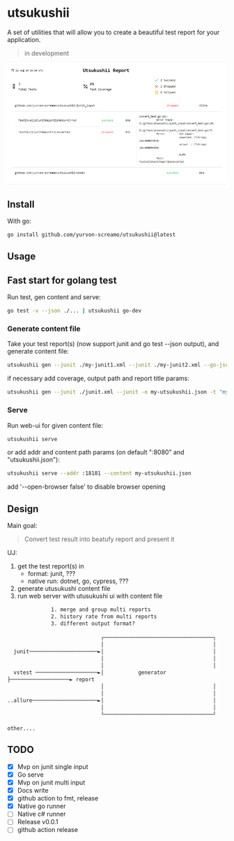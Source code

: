 # utsukushii

A set of utilities that will allow you to create a beautiful test report for your application.

> in development

![example](example.png)

## Install

With go:

```bash
go install github.com/yurvon-screamo/utsukushii@latest
```

## Usage

## Fast start for golang test

Run test, gen content and serve:

```bash
go test -v --json ./... | utsukushii go-dev
```

### Generate content file

Take your test report(s) (now support junit and go test --json output), and generate content file:

```bash
utsukushii gen --junit ./my-junit1.xml --junit ./my-junit2.xml --go-json-test my-go-json-test-1.log --go-json-test my-go-json-test-2.log
```

if necessary add coverage, output path and report title params:

```bash
utsukushii gen --junit ./junit.xml --junit -o my-utsukushii.json -t "my report" --coverage 65
```

### Serve

Run web-ui for given content file:

```bash
utsukushii serve
```

or add addr and content path params (on default ":8080" and "utsukushii.json"):

```bash
utsukushii serve --addr :18181 --content my-utsukushii.json
```

add '--open-browser false' to disable browser opening

## Design

Main goal:

> Convert test result into beatufy report and present it

UJ:

1) get the test report(s) in
   * format: junit, ???
   * native run: dotnet, go, cypress, ???
2) generate utusukushi content file
3) run web server with utusukushi ui with content file  

```ascii
              1. merge and group multi reports                                                
              2. history rate from multi reports                                              
              3. different output format?                                                     
                                                                                              
                              ┌───────────────────────────────────┐                           
                              │                                   │                           
  junit──────────────────────►│                                   │                           
                              │                                   │                           
                              │                                   │                           
  vstest ────────────────────►│           generator               ├───────────────────► report
                              │                                   │                           
                              │                                   │                           
..allure─────────────────────►│                                   │                           
                              │                                   │                           
                              └───────────────────────────────────┘                           

other....                                                                                       
```

## TODO

* [X] Mvp on junit single input
* [X] Go serve
* [X] Mvp on junit multi input
* [X] Docs write
* [X] github action to fmt, release
* [X] Native go runner
* [ ] Native c# runner
* [ ] Release v0.0.1
* [ ] github action release
